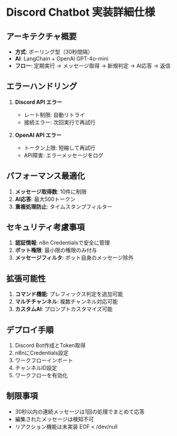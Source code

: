 # Discord Chatbot 実装詳細仕様

## アーキテクチャ概要
- **方式**: ポーリング型（30秒間隔）
- **AI**: LangChain + OpenAI GPT-4o-mini
- **フロー**: 定期実行 → メッセージ取得 → 新規判定 → AI応答 → 返信

## エラーハンドリング
1. **Discord API エラー**
   - レート制限: 自動リトライ
   - 接続エラー: 次回実行で再試行

2. **OpenAI API エラー**
   - トークン上限: 短縮して再試行
   - API障害: エラーメッセージをログ

## パフォーマンス最適化
1. **メッセージ取得数**: 10件に制限
2. **AI応答**: 最大500トークン
3. **重複処理防止**: タイムスタンプフィルター

## セキュリティ考慮事項
1. **認証情報**: n8n Credentialsで安全に管理
2. **ボット権限**: 最小限の権限のみ付与
3. **メッセージフィルタ**: ボット自身のメッセージ除外

## 拡張可能性
1. **コマンド機能**: プレフィックス判定を追加可能
2. **マルチチャンネル**: 複数チャンネル対応可能
3. **カスタムAI**: プロンプトカスタマイズ可能

## デプロイ手順
1. Discord Bot作成とToken取得
2. n8nにCredentials設定
3. ワークフローインポート
4. チャンネルID設定
5. ワークフローを有効化

## 制限事項
- 30秒以内の連続メッセージは1回の処理でまとめて応答
- 編集されたメッセージは検知不可
- リアクション機能は未実装
EOF < /dev/null
